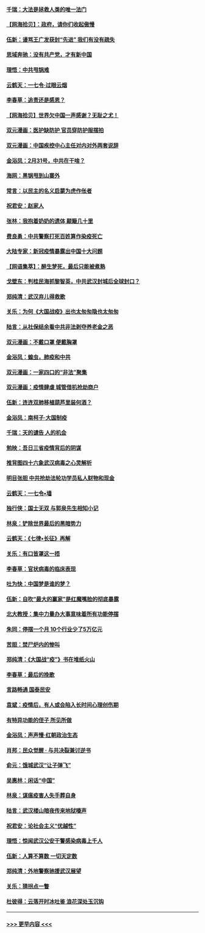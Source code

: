 #### [千瑞：大法是拯救人类的唯一法门](../pages/nsc993/n11927637.md?t=03100731) 
#### [【网海拾贝】：政府，请你们收起傲慢](../pages/nsc993/n11926932.md?t=03100731) 
#### [伍新：谩骂王广发获封“先进” 我们有没有疏失](../pages/nsc993/n11926101.md?t=03100731) 
#### [思域奔驰：没有共产党，才有新中国](../pages/nsc993/n11926058.md?t=03100731) 
#### [理悟：中共甩锅难](../pages/nsc993/n11925355.md?t=03100731) 
#### [云鹤天：一七令·过眼云烟](../pages/nsc993/n11925284.md?t=03100731) 
#### [李春草：追责还是感恩？](../pages/nsc993/n11925274.md?t=03100731) 
#### [【网海拾贝】世界欠中国一声感谢？无耻之尤！](../pages/nsc993/n11925239.md?t=03100731) 
#### [双元漫画：医护缺防护 官员穿防护服摆拍](../pages/nsc993/n11923899.md?t=03100731) 
#### [双元漫画：中国疾控中心主任对内对外两套说辞](../pages/nsc993/n11921994.md?t=03100731) 
#### [金浴凤：2月31号，中共在干啥？](../pages/nsc993/n11922706.md?t=03100731) 
#### [海网：黑锅甩到山寨外](../pages/nsc993/n11922688.md?t=03100731) 
#### [常言：以民主的名义启蒙为虎作伥者](../pages/nsc993/n11922217.md?t=03100731) 
#### [祝君安：赵家人](../pages/nsc993/n11922209.md?t=03100731) 
#### [张林：我抱着奶奶的遗体 颠簸几十里](../pages/nsc993/n11920945.md?t=03100731) 
#### [费良勇：中共警察打死百姓算作染疫死亡](../pages/nsc993/n11919264.md?t=03100731) 
#### [大陆专家：新冠疫情暴露出中国十大问题](../pages/nsc993/n11919187.md?t=03100731) 
#### [【网语集萃】：醉生梦死，最后只能被煮熟](../pages/nsc993/n11918994.md?t=03100731) 
#### [戈壁东：判桂民海抓黎智英，中共武汉封城后全球封口？](../pages/nsc993/n11917982.md?t=03100731) 
#### [郑纯清：武汉弃儿得救歌](../pages/nsc993/n11917881.md?t=03100731) 
#### [关乐：为何《大国战疫》出也太匆匆隐也太匆匆](../pages/nsc993/n11917792.md?t=03100731) 
#### [陆言：从社保结余看中共非法剥夺养老金之恶](../pages/nsc993/n11917084.md?t=03100731) 
#### [双元漫画：不戴口罩 便戴胸罩](../pages/nsc993/n11916447.md?t=03100731) 
#### [金浴凤：蝗虫，肺疫和中共](../pages/nsc993/n11916904.md?t=03100731) 
#### [双元漫画：一家四口的“非法”聚集](../pages/nsc993/n11916378.md?t=03100731) 
#### [双元漫画：疫情肆虐 城管借机抢劫商户](../pages/nsc993/n11916310.md?t=03100731) 
#### [伍新：连连双肺移植葫芦里装何酒？](../pages/nsc993/n11913667.md?t=03100731) 
#### [金浴凤：南柯子·大国制疫](../pages/nsc993/n11913657.md?t=03100731) 
#### [千瑞：天的谴告  人的机会](../pages/nsc993/n11913309.md?t=03100731) 
#### [勉映：吾日三省疫情背后的阴谋](../pages/nsc993/n11913079.md?t=03100731) 
#### [推背图四十六象武汉病毒之心灵解析](../pages/nsc993/n11911761.md?t=03100731) 
#### [明目张胆 中共抢劫法轮功学员私人财物和现金](../pages/nsc993/n11910262.md?t=03100731) 
#### [云鹤天：一七令▪墙](../pages/nsc993/n11910627.md?t=03100731) 
#### [独行侠：国士无双 与郭泉先生相知小记](../pages/nsc993/n11910613.md?t=03100731) 
#### [林泉：铲除世界最后的黑暗势力](../pages/nsc993/n11909320.md?t=03100731) 
#### [云鹤天：《七律▪长征》再解](../pages/nsc993/n11909327.md?t=03100731) 
#### [关乐：有口皆罩这一捂](../pages/nsc993/n11908393.md?t=03100731) 
#### [李春草：官状病毒的临床表现](../pages/nsc993/n11908339.md?t=03100731) 
#### [吐为快：中国梦是谁的梦？](../pages/nsc993/n11906564.md?t=03100731) 
#### [伍新：自吹“最大的赢家”是红魔嘴脸的彻底暴露](../pages/nsc993/n11906407.md?t=03100731) 
#### [北大教授：集中力量办大事意味着所有功能停摆](../pages/nsc993/n11904800.md?t=03100731) 
#### [朱同：停摆一个月 10个行业少了5万亿元](../pages/nsc993/n11904498.md?t=03100731) 
#### [苦胆：焚尸炉内的惨叫](../pages/nsc993/n11904479.md?t=03100731) 
#### [郑纯清：《大国战“疫”》书在堆纸火山](../pages/nsc993/n11904450.md?t=03100731) 
#### [李春草：最后的挽歌](../pages/nsc993/n11904441.md?t=03100731) 
#### [言路畅通 国泰民安](../pages/nsc993/n11904222.md?t=03100731) 
#### [袁斌：疫情后，有人或会陷入长时间心理创伤期](../pages/nsc993/n11901514.md?t=03100731) 
#### [有特异功能的侄子 所见所做](../pages/nsc993/n11901154.md?t=03100731) 
#### [金浴凤：声声慢‧红朝政治生态](../pages/nsc993/n11899553.md?t=03100731) 
#### [肖邦：民众觉醒 · 与共决裂兼讨逆书](../pages/nsc993/n11898435.md?t=03100731) 
#### [俞元：饿城武汉“让子弹飞”](../pages/nsc993/n11898344.md?t=03100731) 
#### [吴惠林：闲话“中国”](../pages/nsc993/n11898182.md?t=03100731) 
#### [林泉：谋瘟疫害人失手葬自身](../pages/nsc993/n11897892.md?t=03100731) 
#### [陆言：武汉楼山暗夜传来地狱嚎声](../pages/nsc993/n11897033.md?t=03100731) 
#### [祝君安：论社会主义“优越性”](../pages/nsc993/n11897005.md?t=03100731) 
#### [理悟：惊闻武汉公安干警感染病毒上千人](../pages/nsc993/n11896947.md?t=03100731) 
#### [伍新：人算不算数 一切天定数](../pages/nsc993/n11893372.md?t=03100731) 
#### [郑纯清：外地警察驰援武汉展望](../pages/nsc993/n11893115.md?t=03100731) 
#### [关乐：猜拐点一瞥](../pages/nsc993/n11893020.md?t=03100731) 
#### [杜彼得：云落开时冰吐鉴 浪花深处玉沉钩](../pages/nsc993/n11892107.md?t=03100731) 

----
#### [ >>> 更早内容 <<< ](../indexes/nsc993-earlier.md)
